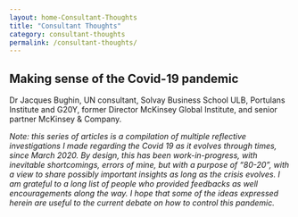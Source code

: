 ```yaml
---
layout: home-Consultant-Thoughts
title: "Consultant Thoughts"
category: consultant-thoughts
permalink: /consultant-thoughts/
---
```


## Making sense of the Covid-19 pandemic

Dr Jacques Bughin, UN consultant, Solvay Business School ULB, Portulans Institute and G20Y, former Director McKinsey Global Institute, and senior partner McKinsey & Company.

*Note: this series of articles is a compilation of multiple reflective investigations I made regarding the Covid 19 as it evolves through times, since March 2020. By design, this has been work-in-progress, with inevitable shortcomings, errors of mine, but with a purpose of “80-20”, with a view to share possibly important insights as long as the crisis evolves. I am grateful to a long list of people who provided feedbacks as well encouragements along the way. I hope that some of the ideas expressed herein are useful to the current debate on how to control this pandemic.*

